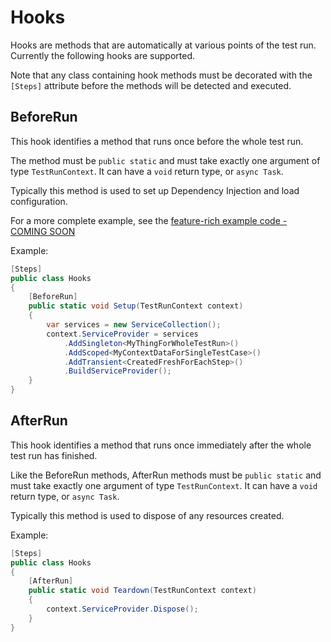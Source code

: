 # Hooks

Hooks are methods that are automatically at various points of the test run.  Currently the following hooks are supported.

  Note that any class containing hook methods must be decorated with the `[Steps]` attribute before the methods will be detected and executed.

## BeforeRun

This hook identifies a method that runs once before the whole test run.

The method must be `public static` and must take exactly one argument of type `TestRunContext`.  It can have a `void` return type, or `async Task`.

Typically this method is used to set up Dependency Injection and load configuration.

For a more complete example, see the [feature-rich example code - COMING SOON](https://github.com/GivePenny/GherkinSpec.ComplexExample)

Example:

```csharp
[Steps]
public class Hooks
{
	[BeforeRun]
	public static void Setup(TestRunContext context)
	{
		var services = new ServiceCollection();
		context.ServiceProvider = services
			.AddSingleton<MyThingForWholeTestRun>()
			.AddScoped<MyContextDataForSingleTestCase>()
			.AddTransient<CreatedFreshForEachStep>()
			.BuildServiceProvider();
	}
}
```

## AfterRun

This hook identifies a method that runs once immediately after the whole test run has finished.

Like the BeforeRun methods, AfterRun methods must be `public static` and must take exactly one argument of type `TestRunContext`.  It can have a `void` return type, or `async Task`.

Typically this method is used to dispose of any resources created.

Example:

```csharp
[Steps]
public class Hooks
{
	[AfterRun]
	public static void Teardown(TestRunContext context)
	{
		context.ServiceProvider.Dispose();
	}
}
```
